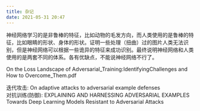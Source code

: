 ```yaml
---
title: 杂记
date: 2021-05-31 20:47
---
```

神经网络学习的是非鲁棒的特征，比如动物的毛发方向，而人类使用的是鲁棒的特征，比如眼睛的形状、身体的形状。证明一些处理（扭曲）过的图片人类无法识别，但是神经网络可以根据一些诡异的特征来成功识别。最终说明神经网络和人类使用的是两套不同的体系。各有优缺点，不能说神经网络不行了。  

On the Loss Landscape of Adversarial_Training:IdentifyingChallenges and How to Overcome_Them.pdf

迭代攻击:
On adaptive attacks to adversarial example defenses  
对抗训练(防御):
EXPLAINING AND HARNESSING ADVERSARIAL EXAMPLES
Towards Deep Learning Models Resistant to Adversarial Attacks  
